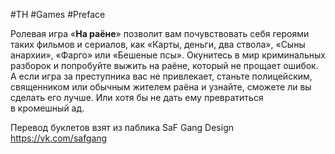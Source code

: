 #TH #Games #Preface 

Ролевая игра «**На раёне**» позволит вам почувствовать себя героями таких фильмов и сериалов, как «Карты, деньги, два ствола», «Сыны анархии», «Фарго» или «Бешеные псы». Окунитесь в мир криминальных разборок и попробуйте выжить на раёне, который не прощает ошибок. А если игра за преступника вас не привлекает, станьте полицейским, священником или обычным жителем раёна и узнайте, сможете ли вы сделать его лучше. Или хотя бы не дать ему превратиться в кромешный ад.

Перевод буклетов взят из паблика SaF Gang Design  https://vk.com/safgang